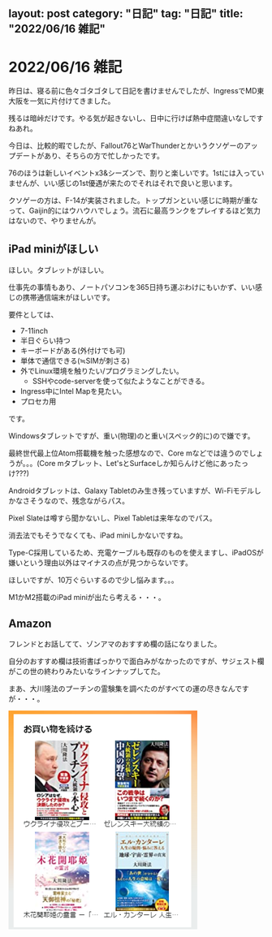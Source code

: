 layout: post
category: "日記"
tag: "日記"
title: "2022/06/16 雑記"
---
# 2022/06/16 雑記
昨日は、寝る前に色々ゴタゴタして日記を書けませんでしたが、IngressでMD東大阪を一気に片付けてきました。

残るは暗峠だけです。やる気が起きないし、日中に行けば熱中症間違いなしですねあれ。

今日は、比較的暇でしたが、Fallout76とWarThunderとかいうクソゲーのアップデートがあり、そちらの方で忙しかったです。

76のほうは新しいイベントx3&シーズンで、割りと楽しいです。1stには入っていませんが、いい感じの1st優遇が来たのでそれはそれで良いと思います。

クソゲーの方は、F-14が実装されました。トップガンといい感じに時期が重なって、Gaijin的にはウハウハでしょう。流石に最高ランクをプレイするほど気力はないので、やりませんが。

## iPad miniがほしい
ほしい。タブレットがほしい。

仕事先の事情もあり、ノートパソコンを365日持ち運ぶわけにもいかず、いい感じの携帯通信端末がほしいです。

要件としては、

- 7-11inch
- 半日ぐらい持つ
- キーボードがある(外付けでも可)
- 単体で通信できる(≒SIMが刺さる)
- 外でLinux環境を触りたい/プログラミングしたい。
  - SSHやcode-serverを使って似たようなことができる。
- Ingress中にIntel Mapを見たい。
- プロセカ用

です。

Windowsタブレットですが、重い(物理)のと重い(スペック的に)ので嫌です。

最終世代最上位Atom搭載機を触った感想なので、Core mなどでは違うのでしょうが。。。(Core mタブレット、Let'sとSurfaceしか知らんけど他にあったっけ???)

Androidタブレットは、Galaxy Tabletのみ生き残っていますが、Wi-Fiモデルしかなさそうなので、残念ながらパス。

Pixel Slateは噂すら聞かないし、Pixel Tabletは来年なのでパス。

消去法でもそうでなくても、iPad miniしかないですね。

Type-C採用しているため、充電ケーブルも既存のものを使えますし、iPadOSが嫌いという理由以外はマイナスの点が見つからないです。

ほしいですが、10万ぐらいするので少し悩みます。。。

M1かM2搭載のiPad miniが出たら考える・・・。

## Amazon
フレンドとお話してて、ゾンアマのおすすめ欄の話になりました。

自分のおすすめ欄は技術書ばっかりで面白みがなかったのですが、サジェスト欄がこの世の終わりみたいなラインナップしてた。

まあ、大川隆法のプーチンの霊験集を調べたのがすべての運の尽きなんですが・・・。

![Amazon](/assets/img/2022/06/16/FVVyZqMUcAATQJU-orig.png)